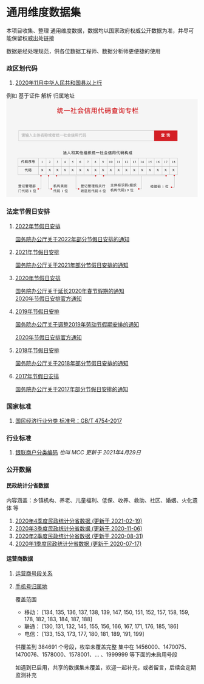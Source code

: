 # 通用维度数据集

本项目收集、整理 通用维度数据，数据均以国家政府权威公开数据为准，并尽可能保留权威出处链接

数据是经处理规范，供各位数据工程师、数据分析师更便捷的使用

### 政区划代码

1. [2020年11月中华人民共和国县以上行](./行政区域/行政区编码.csv)

例如 基于证件 解析 归属地址
![统一社会信用码结构](行政区域/统一社会信用码结构.png)

### 法定节假日安排

1. [2022年节假日安排](./待处理.csv)
	
	[国务院办公厅关于2022年部分节假日安排的通知](http://www.gov.cn/fuwu/2021-10/25/content_5644875.htm)

1. [2021年节假日安排](./节假日安排/2021年节假日安排.csv)
	
	[国务院办公厅关于2021年部分节假日安排的通知](http://www.gov.cn/zhengce/content/2020-11/25/content_5564127.htm)

2. [2020年节假日安排](./节假日安排/2020年节假日安排.csv)

	[国务院办公厅关于延长2020年春节假期的通知](http://www.gov.cn/zhengce/content/2020-01/27/content_5472352.htm) 	
	[2020年节假日安排官方通知](http://www.gov.cn/zhengce/content/2019-11/21/content_5454164.htm) 

3. [2019年节假日安排](./节假日安排/2019年节假日安排.csv)
	
	[国务院办公厅关于调整2019年劳动节假期安排的通知](http://www.gov.cn/zhengce/content/2019-03/22/content_5375877.htm) 
	
	[2020年节假日安排官方通知](http://www.gov.cn/zhengce/content/2018-12/06/content_5346276.htm) 

4. [2018年节假日安排](./节假日安排/2019年节假日安排.csv)
	
	[国务院办公厅关于2018年部分节假日安排的通知](http://www.gov.cn/zhengce/content/2017-11/30/content_5243579.htm)

5. [2017年节假日安排](./节假日安排/2017年节假日安排.csv)
	
	[国务院办公厅关于2017年部分节假日安排的通知](http://www.gov.cn/zhengce/content/2016-12/01/content_5141603.htm) 

### 国家标准

1. [国民经济行业分类 标准号：GB/T 4754-2017](./行业分类/2017国民经济行业分类-格式化.csv)

### 行业标准

1. [银联商户分类编码](./行业分类/商户分类编码MCC.csv) *也叫 MCC* *更新于 2021年4月29日*


### 公开数据

#### 民政统计分省数据

内容涵盖：乡镇机构、养老、儿童福利、低保、收养、救助、社区、婚姻、火化遗体 等

1. [2020年4季度民政统计分省数据 (更新于 2021-02-19)](./民政统计分省数据/2020年4季度民政统计分省数据.csv)
2. [2020年3季度民政统计分省数据 (更新于 2020-11-06)](./民政统计分省数据/2020年3季度民政统计分省数据.csv)
3. [2020年2季度民政统计分省数据 (更新于 2020-08-31)](./民政统计分省数据/2020年2季度民政统计分省数据.csv)
4. [2020年1季度民政统计分省数据 (更新于 2020-07-17)](./民政统计分省数据/2020年1季度民政统计分省数据.csv)

#### 运营商数据

1. [运营商号段关系](./运营商数据/运营商号段关系.csv)
2. [手机号归属地](./运营商数据/手机号归属地.csv)
	
	覆盖范围

	* 移动： [134, 135, 136, 137, 138, 139, 147, 150, 151, 152, 157, 158, 159, 178, 182, 183, 184, 187, 188]
	* 联通： [130, 131, 132, 145, 155, 156, 166, 167, 171, 176, 185, 186]
	* 电信： [133, 153, 173, 177, 180, 181, 189, 191, 199]

	供覆盖到 384691 个号段，枚举未覆盖完整 集中在 1456000、1470075、1470076、1578000、1578001、... 、1999999 等下面的未启用号段

	如遇到已启用，共享的数据集未覆盖，欢迎一起补充，或者留言，后续会定期监测补充
	